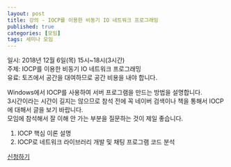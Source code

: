 ```yaml
---
layout: post
title: 강의 - IOCP를 이용한 비동기 IO 네트워크 프로그래밍
published: true
categories: [모임]
tags: 세미나 모임
---
```

일시: 2018년 12월 6일(목) 15시~18시(3시간)  
주제: IOCP를 이용한 비동기 IO 네트워크 프로그래밍  
유료: 토즈에서 공간을 대여하므로 공간 비용을 내야 합니다.  
  
Windows에서 IOCP를 사용하여 서버 프로그램을 만드는 방법을 설명합니다.  
3시간이라는 시간이 길지는 않으므로 참석 전에 꼭 네이버 검색이나 책을 통해서 IOCP에 대해서 글을 보기 바랍니다.  
모임에 참석해서 잘 이해 안 가는 부분을 질문하는 것이 제일 좋습니다.  
  
1. IOCP 핵심 이론 설명  
2. IOCP로 네트워크 라이브러리 개발 및 채팅 프로그램 코드 분석  
  
[신청하기](https://www.onoffmix.com/event/159901 )  
  

